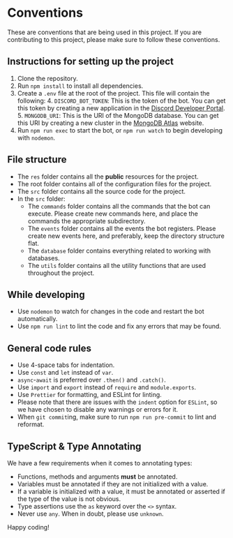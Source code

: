 # Conventions

These are conventions that are being used in this project. If you are contributing to this project, please make sure to
follow these conventions.

## Instructions for setting up the project

1. Clone the repository.
2. Run `npm install` to install all dependencies.
3. Create a `.env` file at the root of the project. This file will contain the following: 4. `DISCORD_BOT_TOKEN`: This
   is the token of the bot. You can get this token by creating a new application in the
   [Discord Developer Portal](https://discord.com/developers/applications). 5. `MONGODB_URI`: This is the URI of the
   MongoDB database. You can get this URI by creating a new cluster in the
   [MongoDB Atlas](https://www.mongodb.com/cloud/atlas) website.
4. Run `npm run exec` to start the bot, or `npm run watch` to begin developing with `nodemon`.

## File structure

- The `res` folder contains all the **public** resources for the project.
- The root folder contains all of the configuration files for the project.
- The `src` folder contains all the source code for the project.
- In the `src` folder:
    - The `commands` folder contains all the commands that the bot can execute. Please create new commands here, and
      place the commands the appropriate subdirectory.
    - The `events` folder contains all the events the bot registers. Please create new events here, and preferably, keep
      the directory structure flat.
    - The `database` folder contains everything related to working with databases.
    - The `utils` folder contains all the utility functions that are used throughout the project.

## While developing

- Use `nodemon` to watch for changes in the code and restart the bot automatically.
- Use `npm run lint` to lint the code and fix any errors that may be found.

## General code rules

- Use 4-space tabs for indentation.
- Use `const` and `let` instead of `var`.
- `async`-`await` is preferred over `.then()` and `.catch()`.
- Use `import` and `export` instead of `require` and `module.exports`.
- Use `Prettier` for formatting, and ESLint for linting.
- Please note that there are issues with the `indent` option for `ESLint`, so we have chosen to disable any warnings or
  errors for it.
- When `git commit`ing, make sure to run `npm run pre-commit` to lint and reformat.

## TypeScript & Type Annotating

We have a few requirements when it comes to annotating types:

- Functions, methods and arguments **must** be annotated.
- Variables must be annotated if they are not initialized with a value.
- If a variable is initialized with a value, it must be annotated or asserted if the type of the value is not obvious.
- Type assertions use the `as` keyword over the `<>` syntax.
- Never use `any`. When in doubt, please use `unknown`.

Happy coding!
